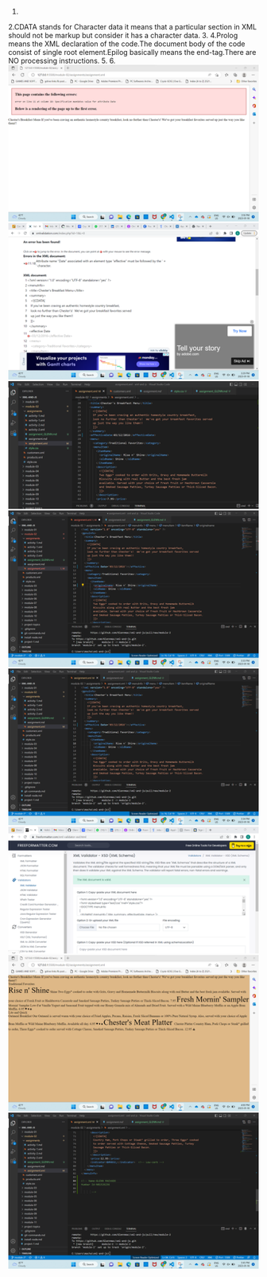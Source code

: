 1.
2.CDATA stands for Character data it means that a particular section in XML should not be markup but consider it has a character data.
3.
4.Prolog means the XML declaration of the code.The document body of the code consist of single root element.Epilog basically means the end-tag.There are NO processing instructions.
5.
6.
![question 1 error displayed while running the code](../assests/xml.png)
![question 1 error  displayed while checking the valid of the code and shows that there is error in it](../assests/error1.png)
![question 1 date error is solved](../assests/dateerrorsolved.png)
![question 1 error in the originalname as mentioned](../assests/error2.png)
![question 1 error about original name is solved](../assests/error2solved.png)
![question 1 valid is checked and the file is valid](../assests/valid.png)
![question 1 final output after adding css](../assests/output.png)
![question 3 comment for name and humber id is given ](../assests/q3.png)